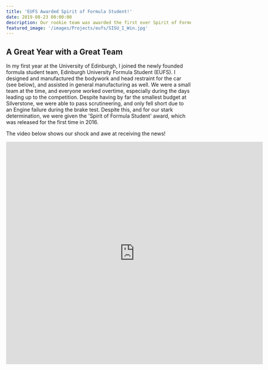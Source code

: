 ```yaml
---
title: 'EUFS Awarded Spirit of Formula Student!'
date: 2019-08-23 00:00:00
description: Our rookie team was awarded the first ever Spirit of Formula Student award at FSUK 2016 for bringing a car to the track against all odds!
featured_image: '/images/Projects/eufs/SISU_I_Win.jpg'
---
```

## A Great Year with a Great Team

In my first year at the University of Edinburgh, I joined the newly founded formula student team, Edinburgh University Formula Student (EUFS). I designed and manufactured the bodywork and head restraint for the car (see below), and assisted in general manufacturing as well. We were a small team at the time, and everyone worked overtime, especially during the days leading up to the competition. Despite having by far the smallest budget at Silverstone, we were able to pass scrutineering, and only fell short due to an Engine failure during the brake test. Despite this, and for our stark determination, we were given the 'Spirit of Formula Student' award, which was released for the first time in 2016.

The video below shows our shock and awe at receiving the news!

<iframe src="https://www.facebook.com/plugins/video.php?href=https%3A%2F%2Fwww.facebook.com%2Feufs.co%2Fvideos%2F701897833281243%2F&show_text=1&width=560" width="700" height="605" style="border:none;overflow:hidden" scrolling="no" frameborder="0" allowTransparency="true" allow="encrypted-media" allowFullScreen="true"></iframe>